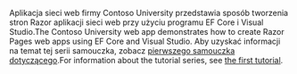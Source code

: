 <span data-ttu-id="2bde7-101">Aplikacja sieci web firmy Contoso University przedstawia sposób tworzenia stron Razor aplikacji sieci web przy użyciu programu EF Core i Visual Studio.</span><span class="sxs-lookup"><span data-stu-id="2bde7-101">The Contoso University web app demonstrates how to create Razor Pages web apps using EF Core and Visual Studio.</span></span> <span data-ttu-id="2bde7-102">Aby uzyskać informacji na temat tej serii samouczka, zobacz [pierwszego samouczka dotyczącego](xref:data/ef-rp/intro).</span><span class="sxs-lookup"><span data-stu-id="2bde7-102">For information about the tutorial series, see [the first tutorial](xref:data/ef-rp/intro).</span></span>

